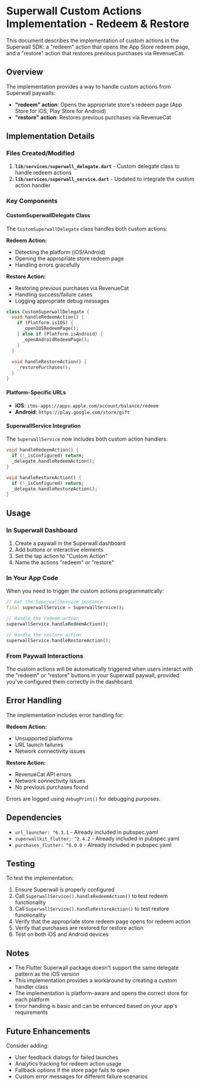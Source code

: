 # Superwall Custom Actions Implementation - Redeem & Restore

This document describes the implementation of custom actions in the Superwall SDK: a "redeem" action that opens the App Store redeem page, and a "restore" action that restores previous purchases via RevenueCat.

## Overview

The implementation provides a way to handle custom actions from Superwall paywalls:
- **"redeem" action**: Opens the appropriate store's redeem page (App Store for iOS, Play Store for Android)
- **"restore" action**: Restores previous purchases via RevenueCat

## Implementation Details

### Files Created/Modified

1. **`lib/services/superwall_delegate.dart`** - Custom delegate class to handle redeem actions
2. **`lib/services/superwall_service.dart`** - Updated to integrate the custom action handler

### Key Components

#### CustomSuperwallDelegate Class

The `CustomSuperwallDelegate` class handles both custom actions:

**Redeem Action:**
- Detecting the platform (iOS/Android)
- Opening the appropriate store redeem page
- Handling errors gracefully

**Restore Action:**
- Restoring previous purchases via RevenueCat
- Handling success/failure cases
- Logging appropriate debug messages

```dart
class CustomSuperwallDelegate {
  void handleRedeemAction() {
    if (Platform.isIOS) {
      _openIOSRedeemPage();
    } else if (Platform.isAndroid) {
      _openAndroidRedeemPage();
    }
  }
  
  void handleRestoreAction() {
    _restorePurchases();
  }
}
```

#### Platform-Specific URLs

- **iOS**: `itms-apps://apps.apple.com/account/balance/redeem`
- **Android**: `https://play.google.com/store/gift`

#### SuperwallService Integration

The `SuperwallService` now includes both custom action handlers:

```dart
void handleRedeemAction() {
  if (!_isConfigured) return;
  _delegate.handleRedeemAction();
}

void handleRestoreAction() {
  if (!_isConfigured) return;
  _delegate.handleRestoreAction();
}
```

## Usage

### In Superwall Dashboard

1. Create a paywall in the Superwall dashboard
2. Add buttons or interactive elements
3. Set the tap action to "Custom Action"
4. Name the actions "redeem" or "restore"

### In Your App Code

When you need to trigger the custom actions programmatically:

```dart
// Get the SuperwallService instance
final superwallService = SuperwallService();

// Handle the redeem action
superwallService.handleRedeemAction();

// Handle the restore action
superwallService.handleRestoreAction();
```

### From Paywall Interactions

The custom actions will be automatically triggered when users interact with the "redeem" or "restore" buttons in your Superwall paywall, provided you've configured them correctly in the dashboard.

## Error Handling

The implementation includes error handling for:

**Redeem Action:**
- Unsupported platforms
- URL launch failures
- Network connectivity issues

**Restore Action:**
- RevenueCat API errors
- Network connectivity issues
- No previous purchases found

Errors are logged using `debugPrint()` for debugging purposes.

## Dependencies

- `url_launcher: ^6.3.1` - Already included in pubspec.yaml
- `superwallkit_flutter: ^2.4.2` - Already included in pubspec.yaml
- `purchases_flutter: ^6.0.0` - Already included in pubspec.yaml

## Testing

To test the implementation:

1. Ensure Superwall is properly configured
2. Call `SuperwallService().handleRedeemAction()` to test redeem functionality
3. Call `SuperwallService().handleRestoreAction()` to test restore functionality
4. Verify that the appropriate store redeem page opens for redeem action
5. Verify that purchases are restored for restore action
6. Test on both iOS and Android devices

## Notes

- The Flutter Superwall package doesn't support the same delegate pattern as the iOS version
- This implementation provides a workaround by creating a custom handler class
- The implementation is platform-aware and opens the correct store for each platform
- Error handling is basic and can be enhanced based on your app's requirements

## Future Enhancements

Consider adding:

- User feedback dialogs for failed launches
- Analytics tracking for redeem action usage
- Fallback options if the store page fails to open
- Custom error messages for different failure scenarios
